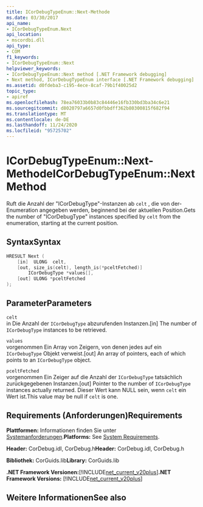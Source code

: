 ```yaml
---
title: ICorDebugTypeEnum::Next-Methode
ms.date: 03/30/2017
api_name:
- ICorDebugTypeEnum.Next
api_location:
- mscordbi.dll
api_type:
- COM
f1_keywords:
- ICorDebugTypeEnum::Next
helpviewer_keywords:
- ICorDebugTypeEnum::Next method [.NET Framework debugging]
- Next method, ICorDebugTypeEnum interface [.NET Framework debugging]
ms.assetid: d0fdeba3-c195-4ece-8caf-79b1f40025d2
topic_type:
- apiref
ms.openlocfilehash: 78ea76033b0b83c84446e16fb330bd3ba34c6e21
ms.sourcegitcommit: d8020797a6657d0fbbdff362b80300815f682f94
ms.translationtype: MT
ms.contentlocale: de-DE
ms.lasthandoff: 11/24/2020
ms.locfileid: "95725702"
---
```

# <a name="icordebugtypeenumnext-method"></a><span data-ttu-id="9d9fd-102">ICorDebugTypeEnum::Next-Methode</span><span class="sxs-lookup"><span data-stu-id="9d9fd-102">ICorDebugTypeEnum::Next Method</span></span>

<span data-ttu-id="9d9fd-103">Ruft die Anzahl der "ICorDebugType"-Instanzen ab `celt` , die von der-Enumeration angegeben werden, beginnend bei der aktuellen Position.</span><span class="sxs-lookup"><span data-stu-id="9d9fd-103">Gets the number of "ICorDebugType" instances specified by `celt` from the enumeration, starting at the current position.</span></span>  
  
## <a name="syntax"></a><span data-ttu-id="9d9fd-104">Syntax</span><span class="sxs-lookup"><span data-stu-id="9d9fd-104">Syntax</span></span>  
  
```cpp  
HRESULT Next (  
    [in]  ULONG  celt,  
    [out, size_is(celt), length_is(*pceltFetched)]  
        ICorDebugType *values[],  
    [out] ULONG *pceltFetched  
);  
```  
  
## <a name="parameters"></a><span data-ttu-id="9d9fd-105">Parameter</span><span class="sxs-lookup"><span data-stu-id="9d9fd-105">Parameters</span></span>  

 `celt`  
 <span data-ttu-id="9d9fd-106">in Die Anzahl der `ICorDebugType` abzurufenden Instanzen.</span><span class="sxs-lookup"><span data-stu-id="9d9fd-106">[in] The number of `ICorDebugType` instances to be retrieved.</span></span>  
  
 `values`  
 <span data-ttu-id="9d9fd-107">vorgenommen Ein Array von Zeigern, von denen jedes auf ein `ICorDebugType` Objekt verweist.</span><span class="sxs-lookup"><span data-stu-id="9d9fd-107">[out] An array of pointers, each of which points to an `ICorDebugType` object.</span></span>  
  
 `pceltFetched`  
 <span data-ttu-id="9d9fd-108">vorgenommen Ein Zeiger auf die Anzahl der `ICorDebugType` tatsächlich zurückgegebenen Instanzen.</span><span class="sxs-lookup"><span data-stu-id="9d9fd-108">[out] Pointer to the number of `ICorDebugType` instances actually returned.</span></span> <span data-ttu-id="9d9fd-109">Dieser Wert kann NULL sein, wenn `celt` ein Wert ist.</span><span class="sxs-lookup"><span data-stu-id="9d9fd-109">This value may be null if `celt` is one.</span></span>  
  
## <a name="requirements"></a><span data-ttu-id="9d9fd-110">Requirements (Anforderungen)</span><span class="sxs-lookup"><span data-stu-id="9d9fd-110">Requirements</span></span>  

 <span data-ttu-id="9d9fd-111">**Plattformen:** Informationen finden Sie unter [Systemanforderungen](../../get-started/system-requirements.md).</span><span class="sxs-lookup"><span data-stu-id="9d9fd-111">**Platforms:** See [System Requirements](../../get-started/system-requirements.md).</span></span>  
  
 <span data-ttu-id="9d9fd-112">**Header:** CorDebug.idl, CorDebug.h</span><span class="sxs-lookup"><span data-stu-id="9d9fd-112">**Header:** CorDebug.idl, CorDebug.h</span></span>  
  
 <span data-ttu-id="9d9fd-113">**Bibliothek:** CorGuids.lib</span><span class="sxs-lookup"><span data-stu-id="9d9fd-113">**Library:** CorGuids.lib</span></span>  
  
 <span data-ttu-id="9d9fd-114">**.NET Framework Versionen:**[!INCLUDE[net_current_v20plus](../../../../includes/net-current-v20plus-md.md)]</span><span class="sxs-lookup"><span data-stu-id="9d9fd-114">**.NET Framework Versions:** [!INCLUDE[net_current_v20plus](../../../../includes/net-current-v20plus-md.md)]</span></span>  
  
## <a name="see-also"></a><span data-ttu-id="9d9fd-115">Weitere Informationen</span><span class="sxs-lookup"><span data-stu-id="9d9fd-115">See also</span></span>
